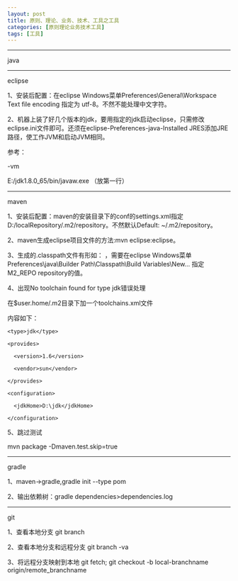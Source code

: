 ```yaml
---
layout: post
title: 原则、理论、业务、技术、工具之工具
categories: [原则理论业务技术工具]
tags: [工具]
---
```


***
java

***
eclipse

1、安装后配置：在eclipse Windows菜单Preferences\General\Workspace Text file encoding 指定为 utf-8。不然不能处理中文字符。

2、机器上装了好几个版本的jdk，要用指定的jdk启动eclipse，只需修改eclipse.ini文件即可。还须在eclipse-Preferences-java-Installed JRES添加JRE路径，使工作JVM和启动JVM相同。

   参考：
   
   -vm
   
   E:/jdk1.8.0_65/bin/javaw.exe   （放第一行）



***
maven

1、安装后配置：maven的安装目录下的conf的settings.xml指定<localRepository>D:/localRepository/.m2/repository</localRepository>。不然默认Default: ~/.m2/repository。

2、maven生成eclipse项目文件的方法:mvn eclipse:eclipse。

3、生成的.classpath文件有形如： <classpathentry kind="var" path="M2_REPO/asm/asm/3.3.1/asm-3.3.1.jar"/>，需要在eclipse Windows菜单Preferences\java\Builder Path\Classpath\Build Variables\New...
   指定M2_REPO repository的值。

4、出现No toolchain found for type jdk错误处理

   在$user.home/.m2目录下加一个toolchains.xml文件
   
   内容如下：
   
   <?xml version="1.0" encoding="UTF8"?>
   
   <toolchains>
  
  <!-- JDK toolchains -->

  
  <toolchain>
   
    <type>jdk</type>
   
    <provides>
      
      <version>1.6</version>
      
      <vendor>sun</vendor>
    
    </provides>
    
    <configuration>
      
      <jdkHome>D:\jdk</jdkHome>
    
    </configuration>
  
  </toolchain>
 

</toolchains>

5、跳过测试

mvn package -Dmaven.test.skip=true

***
gradle

1、maven->gradle,gradle init --type pom

2、输出依赖树：gradle dependencies>dependencies.log


***
git

1、查看本地分支 git branch

2、查看本地分支和远程分支 git branch -va

3、将远程分支映射到本地 git fetch; git checkout -b local-branchname origin/remote_branchname

